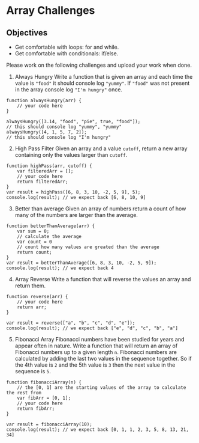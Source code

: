 # Array Challenges

## Objectives

* Get comfortable with loops: for and while.
* Get comfortable with conditionals: if/else.

Please work on the following challenges and upload your work when done.

1. Always Hungry
Write a function that is given an array and each time the value is ```"food"``` it should console log ```"yummy"```. If ```"food"``` was not present in the array console log ```"I'm hungry"``` once.
```
function alwaysHungry(arr) {
    // your code here 
}
   
alwaysHungry([3.14, "food", "pie", true, "food"]);
// this should console log "yummy", "yummy"
alwaysHungry([4, 1, 5, 7, 2]);
// this should console log "I'm hungry"
```



2. High Pass Filter
Given an array and a value ```cutoff```, return a new array containing only the values larger than ```cutoff```.
```
function highPass(arr, cutoff) {
    var filteredArr = [];
    // your code here
    return filteredArr;
}
var result = highPass([6, 8, 3, 10, -2, 5, 9], 5);
console.log(result); // we expect back [6, 8, 10, 9]
```



3. Better than average
Given an array of numbers return a count of how many of the numbers are larger than the average.
```
function betterThanAverage(arr) {
    var sum = 0;
    // calculate the average
    var count = 0
    // count how many values are greated than the average
    return count;
}
var result = betterThanAverage([6, 8, 3, 10, -2, 5, 9]);
console.log(result); // we expect back 4
```



4. Array Reverse
Write a function that will reverse the values an array and return them.
```
function reverse(arr) {
    // your code here
    return arr;
}
   
var result = reverse(["a", "b", "c", "d", "e"]);
console.log(result); // we expect back ["e", "d", "c", "b", "a"]
```



5. Fibonacci Array
Fibonacci numbers have been studied for years and appear often in nature. Write a function that will return an array of Fibonacci numbers up to a given length ```n```. Fibonacci numbers are calculated by adding the last two values in the sequence together. So if the 4th value is ```2``` and the 5th value is ```3``` then the next value in the sequence is ```5```.
```
function fibonacciArray(n) {
    // the [0, 1] are the starting values of the array to calculate the rest from
    var fibArr = [0, 1];
    // your code here
    return fibArr;
}
   
var result = fibonacciArray(10);
console.log(result); // we expect back [0, 1, 1, 2, 3, 5, 8, 13, 21, 34]
```
